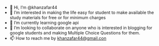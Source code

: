 - 👋 Hi, I’m @khanzafar44
- 👀 I’m interested in making the life easy for student to make available the study materials for free or for minimum charges
- 🌱 I’m currently learning google api
- 💞️ I’m looking to collaborate on anyone who is interested in blogging for google students and making Multiple Choice Questions for them.
- 📫 How to reach me by khanzafar44@gmail.con

<!---
khanzafar44/khanzafar44 is a ✨ special ✨ repository because its `README.md` (this file) appears on your GitHub profile.
You can click the Preview link to take a look at your changes.
--->

